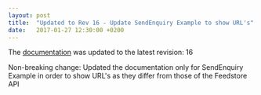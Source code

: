 ```yaml
---
layout: post
title:  "Updated to Rev 16 - Update SendEnquiry Example to show URL's"
date:   2017-01-27 12:30:00 +0200
---
```

The [documentation](/FeedStoreAPI/docs) was updated to the latest revision: 16

Non-breaking change: Updated the documentation only for SendEnquiry Example in order to show URL's as they differ from those of the Feedstore API